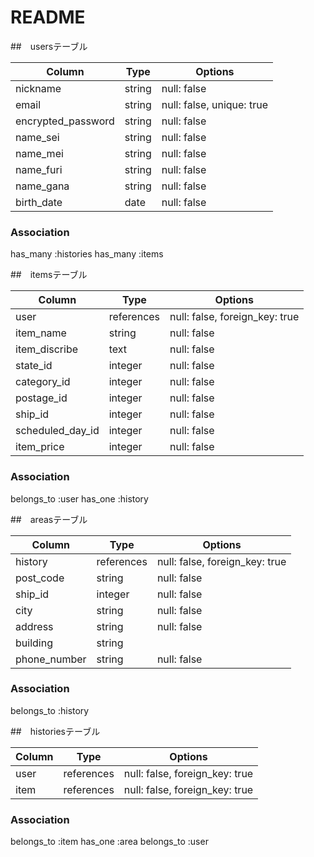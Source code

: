 # README

##　usersテーブル

| Column               | Type       | Options                        |
| ------               | ---------- | ------------------------------ |
| nickname             | string     | null: false                    |
| email                | string     | null: false,  unique: true     |
| encrypted_password   | string     | null: false                   |
| name_sei             | string     | null: false                    |
| name_mei             | string     | null: false                    |
| name_furi            | string     | null: false                    |
| name_gana            | string     | null: false                    |
| birth_date           | date       | null: false


### Association

has_many :histories
has_many :items



##　itemsテーブル

| Column               | Type       | Options                        |
| ------               | ---------- | ------------------------------ |
| user                 | references | null: false,  foreign_key: true|
| item_name            | string     | null: false                    |
| item_discribe        | text       | null: false                    |
| state_id             | integer    | null: false                    |
| category_id          | integer    | null: false                    |
| postage_id           | integer    | null: false                    |
| ship_id              | integer    | null: false                    |
| scheduled_day_id     | integer    | null: false                    |
| item_price           | integer    | null: false                    |


### Association

belongs_to :user
has_one   :history



##　areasテーブル

| Column               | Type       | Options                        |
| ------               | ---------- | ------------------------------ |
| history              | references | null: false, foreign_key: true |
| post_code            | string     | null: false                    |
| ship_id              | integer    | null: false                    |
| city                 | string     | null: false                    |
| address              | string     | null: false                    |
| building             | string     |                                |
| phone_number         | string     | null: false                    |

### Association
belongs_to :history



##　historiesテーブル

| Column               | Type       | Options                        |
| ------               | ---------- | ------------------------------ |
| user                 | references | null: false, foreign_key: true |
| item                 | references | null: false, foreign_key: true |

### Association
belongs_to :item
has_one   :area
belongs_to :user